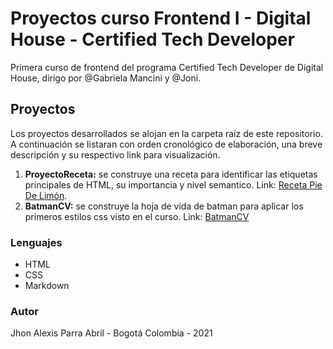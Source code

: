 # Proyectos curso Frontend I - Digital House - Certified Tech Developer

Primera curso de frontend del programa Certified Tech Developer de Digital House, dirigo por @Gabriela Mancini y @Joni.

## Proyectos

Los proyectos desarrollados se alojan en la carpeta raíz de este repositorio. A continuación se listaran con orden cronológico de elaboración, una breve descripción y su respectivo link para visualización.

1. **ProyectoReceta:** se construye una receta para identificar las etiquetas principales de HTML, su importancia y nivel semantico. Link: [Receta Pie De Limón](https://jhonalexis-parra.github.io/Frontend-I-Digital-House/ProyectoReceta/).
2. **BatmanCV:** se construye la hoja de vida de batman para aplicar los primeros estilos css visto en el curso. Link: [BatmanCV](https://jhonalexis-parra.github.io/Frontend-I-Digital-House/BatmanCV/)


### Lenguajes

- HTML
- CSS
- Markdown

### Autor

Jhon Alexis Parra Abril - Bogotá Colombia - 2021

